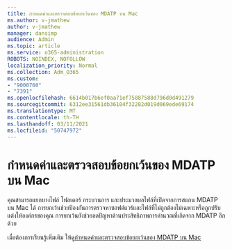 ```yaml
---
title: กําหนดค่าและตรวจสอบข้อยกเว้นของ MDATP บน Mac
ms.author: v-jmathew
author: v-jmathew
manager: dansimp
audience: Admin
ms.topic: article
ms.service: o365-administration
ROBOTS: NOINDEX, NOFOLLOW
localization_priority: Normal
ms.collection: Adm_O365
ms.custom:
- "9000760"
- "7391"
ms.openlocfilehash: 6614b017b6ef0aa71ef75887588d796d0d491279
ms.sourcegitcommit: 6312ee31561db36104f32282d019d069ede69174
ms.translationtype: MT
ms.contentlocale: th-TH
ms.lasthandoff: 03/11/2021
ms.locfileid: "50747972"
---
```

# <a name="configure-and-validate-exclusions-for-mdatp-on-a-mac"></a>กําหนดค่าและตรวจสอบข้อยกเว้นของ MDATP บน Mac

คุณสามารถแยกบางไฟล์ โฟลเดอร์ กระบวนการ และประมวลผลไฟล์ที่เปิดจากการสแกน MDATP บน Mac ได้ การยกเว้นช่วยป้องกันการตรวจหาซอฟต์แวร์และไฟล์ที่ไม่ถูกต้องไม่เฉพาะหรือถูกปรับแต่งให้องค์กรของคุณ การยกเว้นยังช่วยลดปัญหาด้านประสิทธิภาพการคํานวณที่เกิดจาก MDATP อีกด้วย

เมื่อต้องการเรียนรู้เพิ่มเติม ให้ดู[กําหนดค่าและตรวจสอบข้อยกเว้นของ MDATP บน Mac](https://go.microsoft.com/fwlink/?linkid=2144616)
